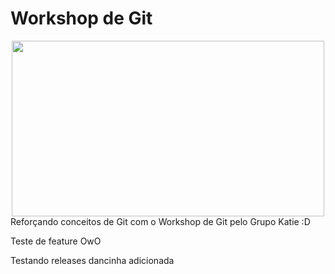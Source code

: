 # Workshop de Git
<div align="center">
  <img src="https://s6.gifyu.com/images/dancinhaKatie.gif" width="500" height="281"/>
</div>
Reforçando conceitos de Git com o Workshop de Git pelo Grupo Katie :D

Teste de feature OwO

Testando releases dancinha adicionada